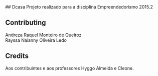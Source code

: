 <snippet>
## Dcasa
Projeto realizado para a disciplina Empreendedorismo 2015.2

## Contributing
Andreza Raquel Monteiro de Queiroz<br>
Rayssa Naianny Oliveira Ledo

## Credits
Aos contribuintes e aos professores Hyggo Almeida e Cleone.
</snippet>



